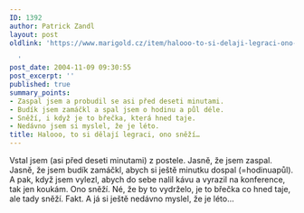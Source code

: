 ```yaml
---
ID: 1392
author: Patrick Zandl
layout: post
oldlink: 'https://www.marigold.cz/item/halooo-to-si-delaji-legraci-ono-snezi

  '
post_date: 2004-11-09 09:30:55
post_excerpt: ''
published: true
summary_points:
- Zaspal jsem a probudil se asi před deseti minutami.
- Budík jsem zamáčkl a spal jsem o hodinu a půl déle.
- Sněží, i když je to břečka, která hned taje.
- Nedávno jsem si myslel, že je léto.
title: Halooo, to si dělají legraci, ono sněží…
---
```


<p>
Vstal jsem (asi před deseti minutami) z postele. Jasně, že jsem zaspal. Jasně, že jsem budík zamáčkl, abych si ještě minutku dospal (=hodinuapůl). A pak, když jsem vylezl, abych do sebe nalil kávu a vyrazil na konference, tak jen koukám. Ono sněží. Né, že by to vydrželo, je to břečka co hned taje, ale tady sněží. Fakt. A já si ještě nedávno myslel, že je léto&#8230;
</p>